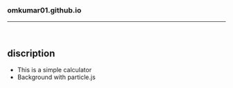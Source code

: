 ### omkumar01.github.io

---
<br>

## discription

- This is a simple calculator
- Background with particle.js

